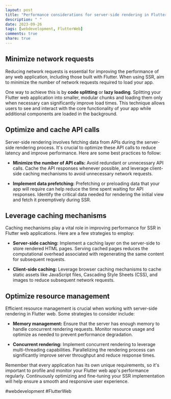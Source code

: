 ```yaml
---
layout: post
title: "Performance considerations for server-side rendering in Flutter web"
description: " "
date: 2023-09-26
tags: [webdevelopment, FlutterWeb]
comments: true
share: true
---
```


## Minimize network requests

Reducing network requests is essential for improving the performance of any web application, including those built with Flutter. When using SSR, aim to minimize the number of network requests required to load your app. 

One way to achieve this is by **code splitting** or **lazy loading**. Splitting your Flutter web application into smaller, modular chunks and loading them only when necessary can significantly improve load times. This technique allows users to see and interact with the core functionality of your app while additional components are loaded in the background.

## Optimize and cache API calls

Server-side rendering involves fetching data from APIs during the server-side rendering process. It's crucial to optimize these API calls to reduce latency and improve performance. Here are some best practices to follow:

- **Minimize the number of API calls:** Avoid redundant or unnecessary API calls. Cache the API responses whenever possible, and leverage client-side caching mechanisms to avoid unnecessary network requests.

- **Implement data prefetching:** Prefetching or preloading data that your app will require can help reduce the time spent waiting for API responses. Identify the critical data needed for rendering the initial view and fetch it preemptively during SSR.

## Leverage caching mechanisms

Caching mechanisms play a vital role in improving performance for SSR in Flutter web applications. Here are a few strategies to employ:

- **Server-side caching:** Implement a caching layer on the server-side to store rendered HTML pages. Serving cached pages reduces the computational overhead associated with regenerating the same content for subsequent requests.

- **Client-side caching:** Leverage browser caching mechanisms to cache static assets like JavaScript files, Cascading Style Sheets (CSS), and images to reduce subsequent network requests.

## Optimize resource management

Efficient resource management is crucial when working with server-side rendering in Flutter web. Some strategies to consider include:

- **Memory management:** Ensure that the server has enough memory to handle concurrent rendering requests. Monitor resource usage and optimize as needed to prevent performance degradation.

- **Concurrent rendering:** Implement concurrent rendering to leverage multi-threading capabilities. Parallelizing the rendering process can significantly improve server throughput and reduce response times.

Remember that every application has its own unique requirements, so it's important to profile and monitor your Flutter web app's performance regularly. Continuously optimizing and fine-tuning your SSR implementation will help ensure a smooth and responsive user experience.

#webdevelopment #FlutterWeb